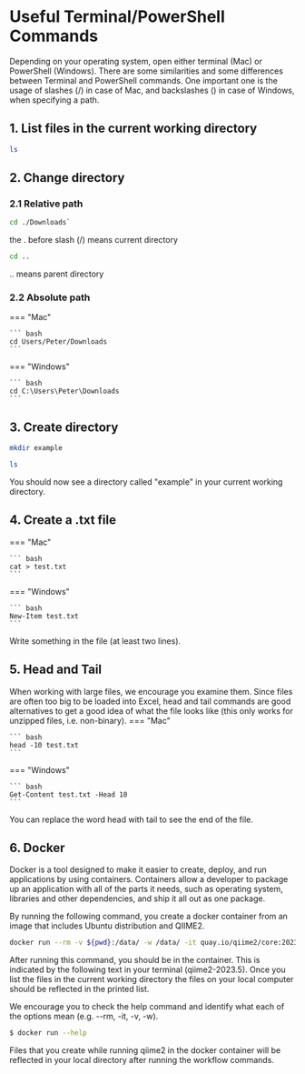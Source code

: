 # Useful Terminal/PowerShell Commands

Depending on your operating system, open either terminal (Mac) or PowerShell (Windows). There are some similarities and some differences between Terminal and PowerShell commands. One important one is the usage of slashes (/) in case of Mac, and backslashes (\) in case of Windows, when specifying a path. 


## 1. List files in the current working directory

```bash
ls
```

## 2. Change directory
### 2.1 Relative path
```bash
cd ./Downloads` 
```
the . before slash (/) means current directory
```bash
cd ..
```
.. means parent directory
### 2.2 Absolute path 

=== "Mac"

    ``` bash
    cd Users/Peter/Downloads
    ```

=== "Windows"

    ``` bash
    cd C:\Users\Peter\Downloads
    ```

## 3. Create directory
``` bash
mkdir example
```
``` bash
ls
```
You should now see a directory called "example" in your current working directory. 

## 4. Create a .txt file
=== "Mac"

    ``` bash
    cat > test.txt
    ```

=== "Windows"

    ``` bash
    New-Item test.txt
    ```

Write something in the file (at least two lines). 

## 5. Head and Tail

When working with large files, we encourage you examine them. Since files are often too big
to be loaded into Excel, head and tail commands are good alternatives to get a good idea of
what the file looks like (this only works for unzipped files, i.e. non-binary).
=== "Mac"

    ``` bash
    head -10 test.txt
    ```

=== "Windows"

    ``` bash
    Get-Content test.txt -Head 10
    ```

You can replace the word head with tail to see the end of the file. 

## 6. Docker 
Docker is a tool designed to make it easier to create, deploy, and run applications by using
containers. Containers allow a developer to package up an application with all of the parts it
needs, such as operating system, libraries and other dependencies, and ship it all out as one
package.

By running the following command, you create a docker container from an image that
includes Ubuntu distribution and QIIME2.

``` bash
docker run --rm -v ${pwd}:/data/ -w /data/ -it quay.io/qiime2/core:2023.5
```

After running this command, you should be in the container. This is indicated by the following text in your terminal (qiime2-2023.5). Once you list the files in the
current working directory the files on your local computer should be reflected in the printed list. 

We encourage you to check the help command and identify what each of the options mean
(e.g. --rm, -it, -v, -w).

``` bash
$ docker run --help
```
Files that you create while running qiime2 in the docker container will be reflected in your
local directory after running the workflow commands. 

<!-- ## Some useful commands 

- `pwd` (print working directory)
- `ls` (list)
- `nano` (basic editor for creating small text files)
- `rm` (remove files)
- `mkdir` (make a directory)
- `cd` (change directory)
- `mv` (rename or move files)
- `less` (view files)
- `man` (manual)
- `cp` (copy)
- `head` (see first 10 lines of a file)
- `tail` (see last 10 lines of a file) 
- `wc` (count newlines) -->